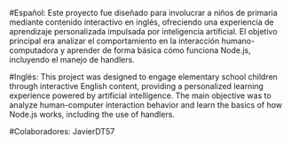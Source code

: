 #Español:
Este proyecto fue diseñado para involucrar a niños de primaria mediante contenido interactivo en inglés, ofreciendo una experiencia de aprendizaje personalizada impulsada por inteligencia artificial. 
El objetivo principal era analizar el comportamiento en la interacción humano-computadora y aprender de forma básica cómo funciona Node.js, incluyendo el manejo de handlers.

#Inglés:
This project was designed to engage elementary school children through interactive English content, providing a personalized learning experience powered by artificial intelligence. 
The main objective was to analyze human-computer interaction behavior and learn the basics of how Node.js works, including the use of handlers.

#Colaboradores:
      JavierDT57
